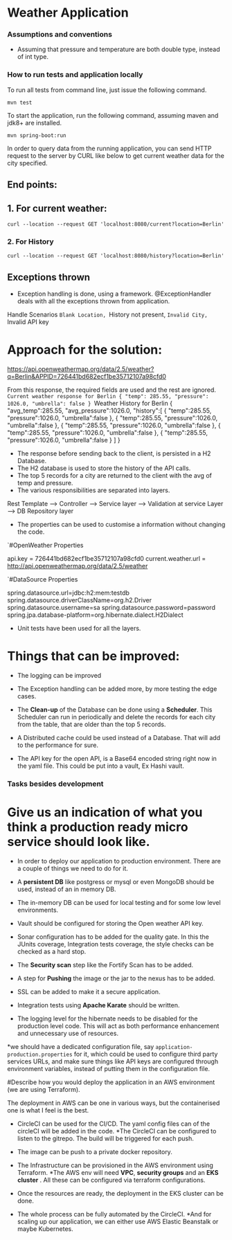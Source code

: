 # Weather Application

### Assumptions and conventions

   - Assuming that pressure and temperature are both double type, instead of int type.

### How to run tests and application locally

  To run all tests from command line, just issue the following command.
  
```
mvn test
```

  To start the application, run the following command, assuming maven and jdk8+ are installed.
    
```
mvn spring-boot:run 
```

  In order to query data from the running application, you can send HTTP request to the server by CURL like below to get current weather data for the city specified. 

## End points:
## 1. For current weather:
```
curl --location --request GET 'localhost:8080/current?location=Berlin'
```

### 2. For History
  
```
curl --location --request GET 'localhost:8080/history?location=Berlin'
```
## Exceptions thrown
* Exception handling is done, using a framework. @ExceptionHandler deals with  all the exceptions thrown from application.

Handle Scenarios 
`Blank Location,
`History not present,
`Invalid City,
`Invalid API key

# Approach for the solution:
  
https://api.openweathermap.org/data/2.5/weather?q=Berlin&APPID=726441bd682ecf1be35712107a98cfd0

From this response, the required fields are used and the rest are ignored.
`Current weather response for Berlin
{
    "temp": 285.55,
    "pressure": 1026.0,
    "umbrella": false
}
`Weather History for Berlin
      {
   "avg_temp":285.55,
   "avg_pressure":1026.0,
   "history":[
      {
         "temp":285.55,
         "pressure":1026.0,
         "umbrella":false
      },
      {
         "temp":285.55,
         "pressure":1026.0,
         "umbrella":false
      },
      {
         "temp":285.55,
         "pressure":1026.0,
         "umbrella":false
      },
      {
         "temp":285.55,
         "pressure":1026.0,
         "umbrella":false
      },
      {
         "temp":285.55,
         "pressure":1026.0,
         "umbrella":false
      }
   ]
}

* The response before sending back to the client, is persisted in a H2 Database. 
* The H2 database is used to store the history of the API calls. 
* The top 5 records for a city are returned to the client with the avg of temp and pressure.
* The various responsibilities are separated into layers. 
  
Rest Template --> Controller --> Service layer --> Validation at service Layer --> DB Repository layer

* The properties can be used to customise a information without changing the code. 

`#OpenWeather Properties

api.key = 726441bd682ecf1be35712107a98cfd0
current.weather.url = http://api.openweathermap.org/data/2.5/weather

`#DataSource Properties

spring.datasource.url=jdbc:h2:mem:testdb
spring.datasource.driverClassName=org.h2.Driver
spring.datasource.username=sa
spring.datasource.password=password
spring.jpa.database-platform=org.hibernate.dialect.H2Dialect

* Unit tests have been used for all the layers.


# Things that can be improved:
* The logging can be improved
* The Exception handling can be added more, by more testing the edge cases. 
* The **Clean-up** of the Database can be done using a **Scheduler**. This Scheduler can run in periodically and delete the records for each city from the table, that are older than the top 5 records.
  
* A Distributed cache could be used instead of a Database. That will add to the performance for sure.
* The API key for the open API, is a Base64 encoded string right now in the yaml file. This could be put into a vault, Ex Hashi vault.



### Tasks besides development

# Give us an indication of what you think a production ready micro service should look like.

* In order to deploy our application to production environment. There are a couple of things we need to do for it.

* A **persistent DB** like postgress or mysql or even MongoDB should be   used, instead of an in memory DB.
  
* The in-memory DB can be used for local testing and for some low level environments.
  
* Vault should be configured for storing the Open weather API key.
  
* Sonar configuration has to be added for the quality gate. In this the JUnits coverage, Integration tests coverage, the style checks can be checked as a hard stop.
 
* The **Security scan** step like the Fortify Scan  has to be added.

* A step for **Pushing** the image or the jar to the nexus has to be added. 
* SSL can be added to make it a secure application.
* Integration tests using **Apache Karate** should be written.
* The logging level for the hibernate needs to be disabled for the production level code. This will act as both performance enhancement and unnecessary use of resources. 

   
*we should have a dedicated configuration file, say `application-production.properties` for it, which could be used to configure third party services URLs, and make sure things like API keys are configured through environment variables, instead of putting them in the configuration file.




#Describe how you would deploy the application in an AWS environment (we are using Terraform).

The deployment in AWS can be one in various ways, but the containerised one is what I feel is the best.
* CircleCI can be used for the CI/CD. The yaml config files can of the circleCI will be added in the code. 
*The CircleCI can be configured to listen to the gitrepo. The build will be triggered for each push.
  
* The image can be push to a private docker repository. 
* The Infrastructure can be provisioned in the AWS environment using Terraform.
*The AWS env will need **VPC**, **security groups** and an **EKS cluster** . All these can be configured via terraform configurations.
  
* Once the resources are ready, the deployment in the EKS cluster can be done. 
       
* The whole process can be fully automated by the CircleCI. 
*And for scaling up our application, we can either use AWS Elastic Beanstalk or maybe Kubernetes.



